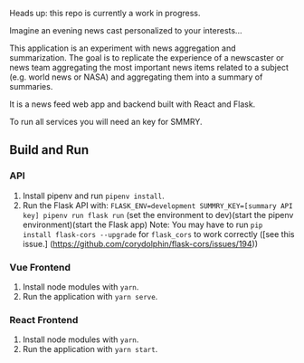 Heads up: this repo is currently a work in progress.

Imagine an evening news cast personalized to your interests...

This application is an experiment with news aggregation and summarization. The goal is to replicate the experience of a newscaster or news team aggregating the most important news items related to a subject (e.g. world news or NASA) and aggregating them into a summary of summaries. 

It is a news feed web app and backend built with React and Flask. 

To run all services you will need an  key for SMMRY.

## Build and Run
### API 
1. Install pipenv and run `pipenv install`.
2. Run the Flask API with:
`FLASK_ENV=development SUMMRY_KEY=[summary API key] pipenv run flask run`
(set the environment to dev)(start the pipenv environment)(start the Flask app)
Note: You may have to run `pip install flask-cors --upgrade` for `flask_cors` to work correctly ([see this issue.] (https://github.com/corydolphin/flask-cors/issues/194))

### Vue Frontend
1. Install node modules with `yarn`.
2. Run the application with `yarn serve`.

### React Frontend
1. Install node modules with `yarn`.
2. Run the application with `yarn start`. 
